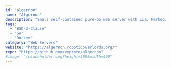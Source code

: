 ```yaml
---
id: "algernon"
name: "Algernon"
description: "Small self-contained pure-Go web server with Lua, Markdown, HTTP/2, QUIC, Redis and PostgreSQL support."
tags:
  - "BSD-3-Clause"
  - "Go"
  - "Docker"
category: "Web Servers"
website: "https://algernon.roboticoverlords.org/"
repo: "https://github.com/xyproto/algernon"
#image: "/placeholder.svg?height=300&width=400"
---
```


